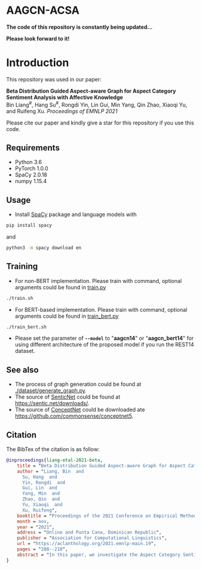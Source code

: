 # AAGCN-ACSA
**The code of this repository is constantly being updated...** 

**Please look forward to it!**

# Introduction
This repository was used in our paper: 
  
**Beta Distribution Guided Aspect-aware Graph for Aspect Category Sentiment Analysis with Affective Knowledge**
<br>
Bin Liang<sup>#</sup>, Hang Su<sup>#</sup>, Rongdi Yin, Lin Gui, Min Yang, Qin Zhao, Xiaoqi Yu, and Ruifeng Xu. *Proceedings of EMNLP 2021*
  
Please cite our paper and kindly give a star for this repository if you use this code.

## Requirements

* Python 3.6
* PyTorch 1.0.0
* SpaCy 2.0.18
* numpy 1.15.4

## Usage

* Install [SpaCy](https://spacy.io/) package and language models with
```bash
pip install spacy
```
and
```bash
python3 -m spacy download en
```


## Training
* For non-BERT implementation. Please train with command, optional arguments could be found in [train.py](/train.py)
```bash
./train.sh
```
* For BERT-based implementation. Please train with command, optional arguments could be found in [train_bert.py](/train_bert.py)
```bash
./train_bert.sh
```

* Please set the parameter of **```--model```** to "**aagcn14**" or "**aagcn_bert14**" for using different architecture of the proposed model if you run the REST14 dataset.

## See also
* The process of graph generation could be found at [./dataset/generate_graph.py](/dataset/generate_graph.py).
* The source of [SenticNet](https://sentic.net/) could be found at https://sentic.net/downloads/.
* The source of [ConceptNet](https://www.aaai.org/ocs/index.php/AAAI/AAAI17/paper/viewFile/14972/14051) could be downloaded ate https://github.com/commonsense/conceptnet5.


## Citation

The BibTex of the citation is as follow:

```bibtex
@inproceedings{liang-etal-2021-beta,
    title = "Beta Distribution Guided Aspect-aware Graph for Aspect Category Sentiment Analysis with Affective Knowledge",
    author = "Liang, Bin  and
      Su, Hang  and
      Yin, Rongdi  and
      Gui, Lin  and
      Yang, Min  and
      Zhao, Qin  and
      Yu, Xiaoqi  and
      Xu, Ruifeng",
    booktitle = "Proceedings of the 2021 Conference on Empirical Methods in Natural Language Processing",
    month = nov,
    year = "2021",
    address = "Online and Punta Cana, Dominican Republic",
    publisher = "Association for Computational Linguistics",
    url = "https://aclanthology.org/2021.emnlp-main.19",
    pages = "208--218",
    abstract = "In this paper, we investigate the Aspect Category Sentiment Analysis (ACSA) task from a novel perspective by exploring a Beta Distribution guided aspect-aware graph construction based on external knowledge. That is, we are no longer entangled about how to laboriously search the sentiment clues for coarse-grained aspects from the context, but how to preferably find the words highly related to the aspects in the context and determine their importance based on the public knowledge base. In this way, the contextual sentiment clues can be explicitly tracked in ACSA for the aspects in the light of these aspect-related words. To be specific, we first regard each aspect as a pivot to derive aspect-aware words that are highly related to the aspect from external affective commonsense knowledge. Then, we employ Beta Distribution to educe the aspect-aware weight, which reflects the importance to the aspect, for each aspect-aware word. Afterward, the aspect-aware words are served as the substitutes of the coarse-grained aspect to construct graphs for leveraging the aspect-related contextual sentiment dependencies in ACSA. Experiments on 6 benchmark datasets show that our approach significantly outperforms the state-of-the-art baseline methods.",
}
```
